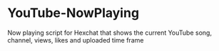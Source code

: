 # YouTube-NowPlaying
Now playing script for Hexchat that shows the current YouTube song, channel, views, likes and uploaded time frame
